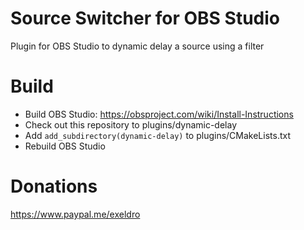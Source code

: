 # Source Switcher for OBS Studio

Plugin for OBS Studio to dynamic delay a source using a filter

# Build
- Build OBS Studio: https://obsproject.com/wiki/Install-Instructions
- Check out this repository to plugins/dynamic-delay
- Add `add_subdirectory(dynamic-delay)` to plugins/CMakeLists.txt
- Rebuild OBS Studio

# Donations
https://www.paypal.me/exeldro
